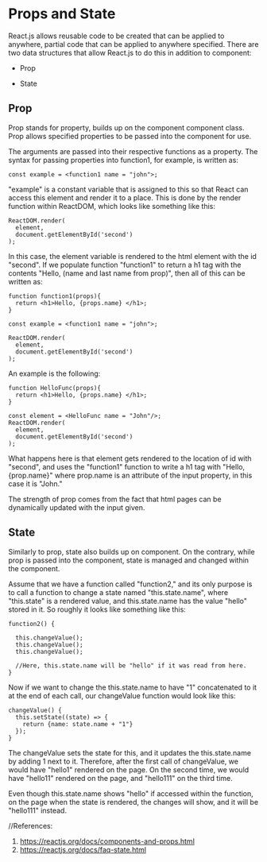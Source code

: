 # Props and State

React.js allows reusable code to be created that can be applied to anywhere, partial code that can be applied to anywhere specified.  There are two data structures that allow React.js to do this in addition to component:

* Prop

* State

## Prop

Prop stands for property, builds up on the component component class. Prop allows specified properties to be passed into the component for use.

The arguments are passed into their respective functions as a property. The syntax for passing properties into function1, for example, is written as:

~~~
const example = <function1 name = "john">;
~~~

"example" is a constant variable that is assigned to this so that React can access this element and render it to a place. This is done by the render function within ReactDOM, which looks like something like this:

~~~
ReactDOM.render(
  element,
  document.getElementById('second')
);
~~~

In this case, the element variable is rendered to the html element with the id "second". If we populate function "function1" to return a h1 tag with the contents "Hello, (name and last name from prop)", then all of this can be written as:

~~~
function function1(props){
  return <h1>Hello, {props.name} </h1>;
}

const example = <function1 name = "john">;

ReactDOM.render(
  element,
  document.getElementById('second')
);
~~~

An example is the following:

~~~
function HelloFunc(props){
  return <h1>Hello, {props.name} </h1>;
}

const element = <HelloFunc name = "John"/>;
ReactDOM.render(
  element,
  document.getElementById('second')
);
~~~

What happens here is that element gets rendered to the location of id with "second", and uses the "function1" function to write a h1 tag with "Hello, {prop.name}" where prop.name is an attribute of the input property, in this case it is "John."

The strength of prop comes from the fact that html pages can be dynamically updated with the input given.

## State

Similarly to prop, state also builds up on component. On the contrary, while prop is passed into the component, state is managed and changed within the component.

Assume that we have a function called "function2," and its only purpose is to call a function to change a state named "this.state.name", where "this.state" is a rendered value, and this.state.name has the value "hello" stored in it. So roughly it looks like something like this:

~~~
function2() {

  this.changeValue();
  this.changeValue();
  this.changeValue();

  //Here, this.state.name will be "hello" if it was read from here.
}
~~~

Now if we want to change the this.state.name to have "1" concatenated to it at the end of each call, our changeValue function would look like this:

~~~
changeValue() {
  this.setState((state) => {
    return {name: state.name + "1"}
  });
}
~~~

The changeValue sets the state for this, and it updates the this.state.name by adding 1 next to it. Therefore, after the first call of changeValue, we would have "hello1" rendered on the page. On the second time, we would have "hello11" rendered on the page, and "hello111" on the third time.

Even though this.state.name shows "hello" if accessed within the function, on the page when the state is rendered, the changes will show, and it will be "hello111" instead.


//References:
1. https://reactjs.org/docs/components-and-props.html
2. https://reactjs.org/docs/faq-state.html
